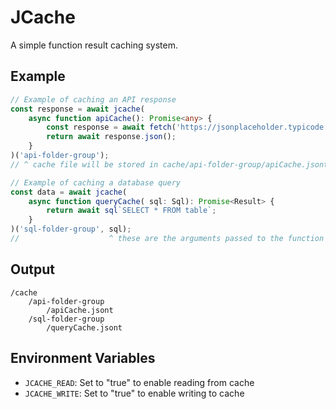 # JCache

A simple function result caching system.

## Example

```ts
// Example of caching an API response
const response = await jcache(
    async function apiCache(): Promise<any> {
        const response = await fetch('https://jsonplaceholder.typicode.com/posts/1');
        return await response.json();
    }
)('api-folder-group');
// ^ cache file will be stored in cache/api-folder-group/apiCache.jsont

// Example of caching a database query
const data = await jcache(
    async function queryCache( sql: Sql): Promise<Result> {
        return await sql`SELECT * FROM table`;
    }
)('sql-folder-group', sql);
//                    ^ these are the arguments passed to the function

```

## Output
```
/cache
    /api-folder-group
        /apiCache.jsont
    /sql-folder-group
        /queryCache.jsont
```

## Environment Variables

- `JCACHE_READ`: Set to "true" to enable reading from cache
- `JCACHE_WRITE`: Set to "true" to enable writing to cache



